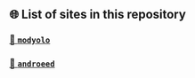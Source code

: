## 🌐 List of sites in this repository

### [🔗 `modyolo`](https://modyolo.com/)

### [🔗 `androeed`](https://androeed.store/)
